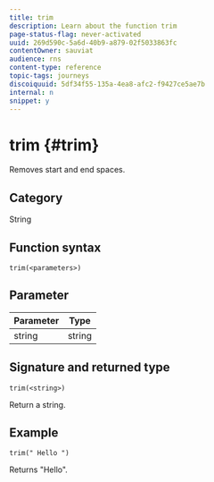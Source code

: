 ```yaml
---
title: trim
description: Learn about the function trim
page-status-flag: never-activated
uuid: 269d590c-5a6d-40b9-a879-02f5033863fc
contentOwner: sauviat
audience: rns
content-type: reference
topic-tags: journeys
discoiquuid: 5df34f55-135a-4ea8-afc2-f9427ce5ae7b
internal: n
snippet: y
---
```


# trim {#trim}

Removes start and end spaces.

## Category

String

## Function syntax

`trim(<parameters>)`

## Parameter

| Parameter | Type             |
|-----------|------------------|
| string   | string |

## Signature and returned type

`trim(<string>)`

Return a string.

## Example

`trim(" Hello ")`

Returns "Hello".
